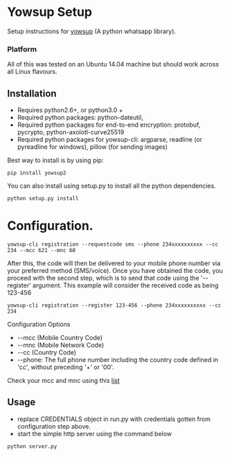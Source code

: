 # Yowsup Setup

Setup instructions for [yowsup][yowsup] (A python whatsapp library).

### Platform
All of this was tested on an Ubuntu 14.04 machine but should work across all Linux flavours.

## Installation

 - Requires python2.6+, or python3.0 +
 - Required python packages: python-dateutil,
 - Required python packages for end-to-end encryption: protobuf, pycrypto, python-axolotl-curve25519
 - Required python packages for yowsup-cli: argparse, readline (or pyreadline for windows), pillow (for sending images)

Best way to install is by using pip:

```
pip install yowsup2
```
You can also install using setup.py to install all the python dependencies.

```
python setup.py install
```


# Configuration.

```
yowsup-cli registration --requestcode sms --phone 234xxxxxxxxxx --cc 234 --mcc 621 --mnc 60
```
After this, the code will then be delivered to your mobile phone number via your preferred method (SMS/voice). Once you have obtained the code, you  proceed with the second step, which is to send that code using the '--register' argument. This example will consider the received code  as being 123-456
```
yowsup-cli registration --register 123-456 --phone 234xxxxxxxxxx --cc 234
```
Configuration Options

  - --mcc (Mobile  Country Code)
  - --mnc (Mobile  Network Code)
  - --cc  (Country Code)
  -  --phone: The  full phone number including the country code defined in 'cc', without preceding '+' or '00'.


Check your mcc and mnc using this [list][mcclist]

## Usage

  - replace CREDENTIALS object in run.py with credentials gotten from configuration step above.
  - start the simple http server using the command below
```
python server.py
```

   [yowsup]: <https://github.com/tgalal/yowsup>
   [mcclist]: <http://mcclist.com/mobile-network-codes-country-codes.asp>


